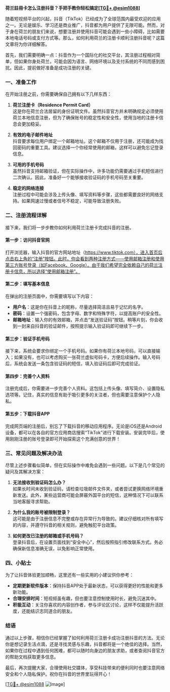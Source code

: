 **荷兰註冊卡怎么注册抖音？手把手教你轻松搞定[[TG💪+ @esim1088](https://t.me/s/esim1088)]**

随着短视频平台的兴起，抖音（TikTok）已经成为了全球范围内最受欢迎的应用之一。无论是娱乐、学习还是商业推广，抖音都为用户提供了无限可能。然而，对于身在荷兰的朋友们来说，想要注册并使用抖音可能会遇到一些小障碍，比如需要本地电话号码或支付方式等。那么，如何利用荷兰的注册卡顺利注册抖音呢？这篇文章将为你详细解答。

首先，我们需要明确一点：抖音作为一个国际化的社交平台，其注册过程相对简单，但如果你身处荷兰，可能会因为语言、网络环境以及支付系统的不同而感到困扰。因此，提前做好准备是成功注册的关键。

### 一、准备工作

在开始注册之前，你需要确保自己拥有以下几样东西：

1. **荷兰注册卡（Residence Permit Card）**  
   这是你在荷兰合法居留的身份证明文件。虽然抖音官方并未明确规定必须使用荷兰本地信息注册，但为了确保账号的稳定性和安全性，使用当地的注册卡信息会更加稳妥。

2. **有效的电子邮件地址**  
   抖音要求每位用户绑定一个邮箱地址。这个邮箱不仅用于注册，还可能成为找回密码的重要工具。建议选择一个你经常使用的邮箱，这样可以避免忘记登录信息。

3. **可用的手机号码**  
   虽然抖音支持邮箱验证，但在实际操作中，许多功能仍需要通过手机短信进行二次确认。因此，准备好一个能够接收验证码的手机号码至关重要。

4. **稳定的网络连接**  
   注册过程中可能会涉及上传头像、填写资料等步骤，这些都需要良好的网络支持。如果网速过慢或者信号不稳定，可能导致注册失败。

### 二、注册流程详解

接下来，我们将一步步教你如何利用荷兰注册卡完成抖音的注册。

#### 第一步：访问抖音官网

打开浏览器，输入抖音的官方网站地址（https://www.tiktok.com），进入首页后点击右上角的“注册”按钮。此时，你会看到两种注册方式——使用邮箱注册和使用第三方账号登录（如Facebook、Google）。由于我们希望完全依赖自己的荷兰注册卡信息，所以选择“使用邮箱注册”。

#### 第二步：填写基本信息

在弹出的注册页面中，你需要填写以下内容：
- **用户名**：这是你在抖音上的昵称，尽量选择简洁且易于记忆的名字。
- **密码**：设置一个强密码，包含字母、数字和特殊字符，以提高账户的安全性。
- **邮箱地址**：输入你的有效邮箱，并点击“发送验证码”按钮。稍等片刻，你会收到一封来自抖音的验证邮件，按照提示输入验证码即可继续下一步。

#### 第三步：验证手机号码

接下来，系统会要求你绑定一个手机号码。如果你有荷兰本地号码，可以直接输入；如果没有，也可以考虑购买一张荷兰虚拟号码卡，方便后续操作。输入号码后，系统会发送一条包含验证码的短信，填入验证码后即可完成验证。

#### 第四步：完善个人资料

注册完成后，你需要进一步完善个人资料。这包括上传头像、填写简介、设置隐私选项等。记住，真实的信息有助于吸引更多的关注者，但也需要注意保护个人隐私。

#### 第五步：下载抖音APP

完成网页端的注册后，别忘了下载抖音的移动应用程序。无论是iOS还是Android设备，都可以在各自的官方应用商店搜索“TikTok”进行下载安装。安装完毕后，使用刚刚注册的账号登录即可开始探索这个充满创意的世界！

### 三、常见问题及解决办法

尽管上述步骤看似简单，但在实际操作中难免会遇到一些问题。以下是几个常见的疑问及其解决方案：

1. **无法接收到验证码怎么办？**  
   如果长时间未收到验证码，请检查垃圾邮件文件夹，或者尝试更换网络环境重新发送。此外，某些运营商可能会屏蔽外国平台的短信，这种情况下可以联系当地客服寻求帮助。

2. **为什么我的账号被限制登录？**  
   这可能是由于注册信息不完整或存在异常行为导致的。建议仔细核对所有填写的内容，并遵守抖音的相关规则，避免触犯平台政策。

3. **如何更改已注册的邮箱或手机号码？**  
   登录抖音后，在设置页面找到“安全中心”，然后按照指引修改联系方式。务必确保新信息准确无误，以免影响正常使用。

### 四、小贴士

为了让抖音体验更加顺畅，这里还有一些实用的小建议供你参考：

- **定期更新软件版本**：保持抖音APP处于最新状态，可以获得更好的性能和更多新功能。
- **合理安排时间**：短视频虽有趣，但也要注意控制使用时长，避免沉迷其中。
- **积极互动**：关注你喜欢的内容创作者，参与评论区讨论，这样不仅能提升活跃度，还能结识志同道合的朋友。

### 结语

通过以上步骤，相信你已经掌握了如何利用荷兰注册卡成功注册抖音的方法。无论你是想记录生活点滴，还是寻找灵感与乐趣，抖音都将是一个绝佳的选择。当然，如果你在过程中遇到任何困难，都可以随时向身边的朋友求助，或者查阅抖音官方的帮助文档获取更多信息。

最后，再次提醒大家，合理使用社交媒体，享受科技带来的便利同时也要注意网络安全和个人隐私保护。祝你在抖音的世界里玩得开心！

[[TG💪+ @esim1088](https://t.me/s/esim1088) ![Image](https://i.postimg.cc/4NQfJmqS/Snipaste-2025-05-13-00-14-12.png)]